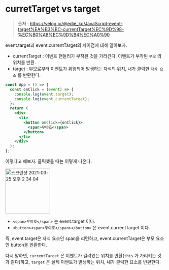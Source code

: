 # curretTarget vs target

> 출처 : https://velog.io/@edie_ko/JavaScript-event-target%EA%B3%BC-currentTarget%EC%9D%98-%EC%B0%A8%EC%9D%B4%EC%A0%90

event.target과 event.currentTarget의 차이점에 대해 알아보자.

- currentTarget : 이벤트 핸들러가 부착된 것을 가리킨다. 이벤트가 부착된 `부모` 의 위치를 반환.
- target : 부모로부터 이벤트가 위임되어 발생하는 자식의 위치, 내가 클릭한 `자식 요소` 를 반환한다.

```jsx
const App = () => {
  const onClick = (event) => {
    console.log(event.target);
    console.log(event.currentTarget);
  };
  return (
    <div>
      <li>
        <button onClick={onClick}>
          <span>무야호</span>
        </button>
      </li>
    </div>
  );
};
```

이렇다고 해보자. 클릭했을 때는 이렇게 나온다.

<img width="141" alt="스크린샷 2021-03-25 오후 2 34 04" src="https://user-images.githubusercontent.com/59427983/112424123-35501f00-8d77-11eb-96d4-a30336a1426b.png">

- `<span>무야호</span>` 는 event.target 이다.
- `<button><span>무야호</span></button>` 은 event.currentTarget 이다.

즉, event.target은 자식 요소인 span을 리턴하고, event.currentTarget은 부모 요소인 button을 반환한다.

다시 말하면, `currentTarget` 은 이벤트가 걸려있는 위치를 반환(`this` 가 가리키는 것과 같다)하고, `target` 은 실제 이벤트가 발생하는 위치, 내가 클릭한 요소를 반환한다.